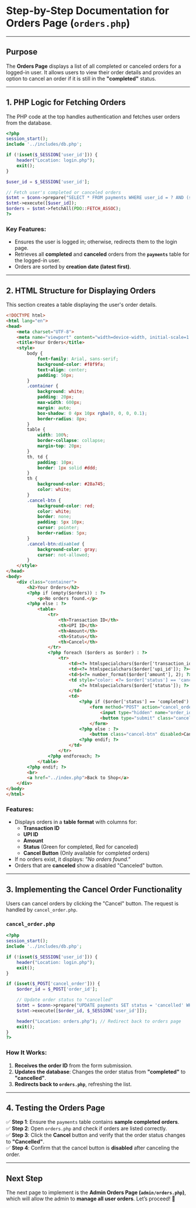 # Step-by-Step Documentation for Orders Page (`orders.php`)

---

## Purpose
The **Orders Page** displays a list of all completed or canceled orders for a logged-in user. It allows users to view their order details and provides an option to cancel an order if it is still in the **"completed"** status.

---

## 1. PHP Logic for Fetching Orders
The PHP code at the top handles authentication and fetches user orders from the database.

```php
<?php
session_start();
include '../includes/db.php';

if (!isset($_SESSION['user_id'])) {
    header("Location: login.php");
    exit();
}

$user_id = $_SESSION['user_id'];

// Fetch user's completed or canceled orders
$stmt = $conn->prepare("SELECT * FROM payments WHERE user_id = ? AND (status = 'completed' OR status = 'cancelled') ORDER BY created_at DESC");
$stmt->execute([$user_id]);
$orders = $stmt->fetchAll(PDO::FETCH_ASSOC);
?>
```

### Key Features:
- Ensures the user is logged in; otherwise, redirects them to the login page.
- Retrieves all **completed** and **canceled** orders from the **`payments`** table for the logged-in user.
- Orders are sorted by **creation date (latest first)**.

---

## 2. HTML Structure for Displaying Orders
This section creates a table displaying the user's order details.

```html
<!DOCTYPE html>
<html lang="en">
<head>
    <meta charset="UTF-8">
    <meta name="viewport" content="width=device-width, initial-scale=1.0">
    <title>Your Orders</title>
    <style>
        body {
            font-family: Arial, sans-serif;
            background-color: #f8f9fa;
            text-align: center;
            padding: 50px;
        }
        .container {
            background: white;
            padding: 20px;
            max-width: 600px;
            margin: auto;
            box-shadow: 0 4px 10px rgba(0, 0, 0, 0.1);
            border-radius: 8px;
        }
        table {
            width: 100%;
            border-collapse: collapse;
            margin-top: 20px;
        }
        th, td {
            padding: 10px;
            border: 1px solid #ddd;
        }
        th {
            background-color: #28a745;
            color: white;
        }
        .cancel-btn {
            background-color: red;
            color: white;
            border: none;
            padding: 5px 10px;
            cursor: pointer;
            border-radius: 5px;
        }
        .cancel-btn:disabled {
            background-color: gray;
            cursor: not-allowed;
        }
    </style>
</head>
<body>
    <div class="container">
        <h2>Your Orders</h2>
        <?php if (empty($orders)) : ?>
            <p>No orders found.</p>
        <?php else : ?>
            <table>
                <tr>
                    <th>Transaction ID</th>
                    <th>UPI ID</th>
                    <th>Amount</th>
                    <th>Status</th>
                    <th>Cancel</th>
                </tr>
                <?php foreach ($orders as $order) : ?>
                    <tr>
                        <td><?= htmlspecialchars($order['transaction_id']); ?></td>
                        <td><?= htmlspecialchars($order['upi_id']); ?></td>
                        <td>$<?= number_format($order['amount'], 2); ?></td>
                        <td style="color: <?= $order['status'] == 'cancelled' ? 'red' : 'green'; ?>;">
                            <?= htmlspecialchars($order['status']); ?>
                        </td>
                        <td>
                            <?php if ($order['status'] == 'completed') : ?>
                                <form method="POST" action="cancel_order.php">
                                    <input type="hidden" name="order_id" value="<?= $order['id']; ?>">
                                    <button type="submit" class="cancel-btn" name="cancel_order">Cancel</button>
                                </form>
                            <?php else : ?>
                                <button class="cancel-btn" disabled>Canceled</button>
                            <?php endif; ?>
                        </td>
                    </tr>
                <?php endforeach; ?>
            </table>
        <?php endif; ?>
        <br>
        <a href="../index.php">Back to Shop</a>
    </div>
</body>
</html>
```

### Features:
- Displays orders in a **table format** with columns for:
  - **Transaction ID**
  - **UPI ID**
  - **Amount**
  - **Status** (Green for completed, Red for canceled)
  - **Cancel Button** (Only available for completed orders)
- If no orders exist, it displays: *"No orders found."*
- Orders that are **canceled** show a disabled "Canceled" button.

---

## 3. Implementing the Cancel Order Functionality
Users can cancel orders by clicking the "Cancel" button. The request is handled by `cancel_order.php`.

### `cancel_order.php`
```php
<?php
session_start();
include '../includes/db.php';

if (!isset($_SESSION['user_id'])) {
    header("Location: login.php");
    exit();
}

if (isset($_POST['cancel_order'])) {
    $order_id = $_POST['order_id'];

    // Update order status to "cancelled"
    $stmt = $conn->prepare("UPDATE payments SET status = 'cancelled' WHERE id = ? AND user_id = ? AND status = 'completed'");
    $stmt->execute([$order_id, $_SESSION['user_id']]);

    header("Location: orders.php"); // Redirect back to orders page
    exit();
}
?>
```

### How It Works:
1. **Receives the order ID** from the form submission.
2. **Updates the database**: Changes the order status from **"completed"** to **"cancelled"**.
3. **Redirects back to `orders.php`**, refreshing the list.

---

## 4. Testing the Orders Page
✅ **Step 1**: Ensure the `payments` table contains **sample completed orders**.  
✅ **Step 2**: Open `orders.php` and check if orders are listed correctly.  
✅ **Step 3**: Click the **Cancel** button and verify that the order status changes to **"Cancelled"**.  
✅ **Step 4**: Confirm that the cancel button is **disabled** after canceling the order.  

---

## Next Step
The next page to implement is the **Admin Orders Page (`admin/orders.php`)**, which will allow the admin to **manage all user orders**. Let’s proceed! 🚀

